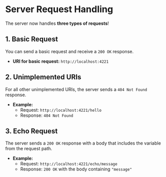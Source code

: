 # Server Request Handling

The server now handles **three types of requests**!

## 1. Basic Request

You can send a basic request and receive a `200 OK` response.

- **URI for basic request:** `http://localhost:4221`

## 2. Unimplemented URIs

For all other unimplemented URIs, the server sends a `404 Not Found` response.

- **Example:**
    - Request: `http://localhost:4221/hello`
    - Response: `404 Not Found`

## 3. Echo Request

The server sends a `200 OK` response with a body that includes the variable from the request path.

- **Example:**
    - Request: `http://localhost:4221/echo/message`
    - Response: `200 OK` with the body containing `"message"`
